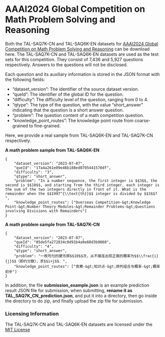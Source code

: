 # AAAI2024 Global Competition on Math Problem Solving and Reasoning

Both the TAL-SAQ7K-CN and TAL-SAQ6K-EN datasets for [AAAI2024 Global Competition on Math Problem Solving and Reasoning](https://ai4ed.cc/competitions/aaai2024competition) can be download here. The TAL-SAQ7K-CN and TAL-SAQ6K-EN datasets are used as the test sets for this competition. They consist of 7,436 and 5,927 questions respectively. Answers to the questions will not be disclosed.

Each question and its auxiliary information is stored in the JSON format with the following fields:

- “dataset_version”: The identifier of the source dataset version.
- “queId”: The identifier of the global ID for the question.
- “difficulty”: The difficulty level of the question, ranging from 0 to 4.
- “qtype”: The type of the question, with the value “short_answer” indicating that the question is a short answer question.
- “problem”: The question content of a math competition question.
- “knowledge_point_routes”: The knowledge point route from coarse-grained to fine-grained.

Here, we provide a real sample from TAL-SAQ6K-EN and TAL-SAQ7K-CN respectively.

**A math problem sample from TAL-SAQ6K-EN**

```
{
    "dataset_version": "2023-07-07",
    "queId": "17a4a261e09e46b188ed0705441570df",
    "difficulty": "3",
    "qtype": "short_answer",
    "problem": "In a number sequence, the first integer is $$3$$, the second is $$10$$, and starting from the third integer, each integer is the sum of the two integers directly in front of it. What is the remainder when the $$1997^{\\text{th}}$$ integer is divided by $$3$$? ",
    "knowledge_point_routes": ["Overseas Competition-&gt;Knowledge Point-&gt;Number Theory Modules-&gt;Remainder Problems-&gt;Questions involving Divisions with Remainders"]
}

```

**A math problem sample from TAL-SAQ7K-CN**

```
{
    "dataset_version": "2023-07-07",
    "queId": "05de5fa272834c0d91b4a9e60d3b9068",
    "difficulty": "4",
    "qtype": "short_answer",
    "problem": "一枚均匀的硬币掷$$10$$次，从不接连出现正面的概率为$$\\frac{i}{j}$$（即约分数），求$$i+j$$．",
    "knowledge_point_routes": ["竞赛-&gt;知识点-&gt;排列组合与概率-&gt;概率初步"]
}
```

In addition, the file **submission_example.json** is an example prediction result JSON file for submission, when submitting, **rename it as TAL_SAQ7K_CN_prediction.json**, and put it into a directory, then go inside the directory to do zip, and finally upload the zip file for submission.

### Licensing Information

The TAL-SAQ7K-CN and TAL-SAQ6K-EN datasets are licensed under the [MIT License](https://opensource.org/license/mit/)
